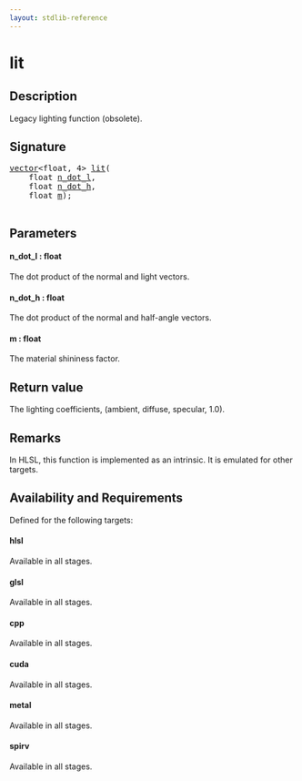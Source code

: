 ```yaml
---
layout: stdlib-reference
---
```


# lit

## Description

Legacy lighting function (obsolete).




## Signature 

<pre>
<a href="../types/vector/index.html" class="code_type">vector</a>&lt;<span class="code_keyword">float</span>, 4&gt; <a href="lit.html">lit</a>(
    <span class="code_keyword">float</span> <a href="lit.html#decl-n_dot_l" class="code_param">n_dot_l</a>,
    <span class="code_keyword">float</span> <a href="lit.html#decl-n_dot_h" class="code_param">n_dot_h</a>,
    <span class="code_keyword">float</span> <a href="lit.html#decl-m" class="code_param">m</a>);

</pre>

## Parameters

####  <a id="decl-n_dot_l"></a>n\_dot\_l  : float
The dot product of the normal and light vectors.

####  <a id="decl-n_dot_h"></a>n\_dot\_h  : float
The dot product of the normal and half-angle vectors.

####  <a id="decl-m"></a>m  : float
The material shininess factor.


## Return value
The lighting coefficients, (ambient, diffuse, specular, 1.0).

## Remarks
In HLSL, this function is implemented as an intrinsic. It is emulated for other targets.

## Availability and Requirements

Defined for the following targets:

#### hlsl
Available in all stages.

#### glsl
Available in all stages.

#### cpp
Available in all stages.

#### cuda
Available in all stages.

#### metal
Available in all stages.

#### spirv
Available in all stages.



